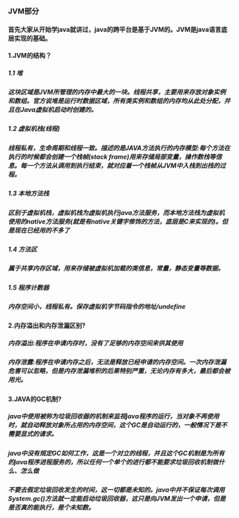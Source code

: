 ### JVM部分
#### 首先大家从开始学java就讲过，java的跨平台是基于JVM的。JVM是java语言底层实现的基础。
#### 1.JVM的结构？
##### 1.1 堆
##### 这块区域是JVM所管理的内存中最大的一块。线程共享，主要用来存放对象实例和数组。官方说堆是运行时数据区域，所有类实例和数组的内存均从此处分配，并且在Java虚拟机启动时创建的。

##### 1.2 虚拟机栈(线程)
##### 线程私有，生命周期和线程一致。描述的是JAVA方法执行的内存模型:每个方法在执行的时候都会创建一个栈帧(stack frame)用来存储局部变量，操作数栈等信息。每一个方法从调用到执行结束，就对应着一个栈帧从JVM中入栈到出栈的过程。

##### 1.3 本地方法栈
##### 区别于虚拟机栈，虚拟机栈为虚拟机执行java方法服务，而本地方法栈为虚拟机使用的native方法服务(就是有native关键字修饰的方法，底层是C来实现的)。但是现在已经用的不多了

##### 1.4 方法区
##### 属于共享内存区域，用来存储被虚拟机加载的类信息，常量，静态变量等数据。

##### 1.5 程序计数器
##### 内存空间小，线程私有。保存虚拟机字节码指令的地址/undefine

#### 2.内存溢出和内存泄漏区别?
##### 内存溢出:程序在申请内存时，没有了足够的内存空间来供其使用
##### 内存泄露:程序在申请内存之后，无法是释放已经申请的内存空间。一次内存泄漏危害可以忽略，但是内存泄漏堆积的后果特别严重，无论内存有多大，最后都会被用光。

#### 3.JAVA的GC机制?
##### java中使用被称为垃圾回收器的机制来监视java程序的运行，当对象不再使用时，就自动释放对象所占用的内存空间，这个GC是自动运行的，一般情况下是不需要显式的请求。
##### java中没有规定GC如何工作，这是一个对立的线程，并且这个GC机制是为所有的java程序进程服务的，所以任何一个单个的进行都不能要求垃圾回收机制做什么、怎么做
##### 不要去假定垃圾回收发生的时间，这一切都是未知的。java中并不保证每次调用System.gc()方法就一定能启动垃圾回收器，这只是向JVM发出一个申请，但是是否真的能执行，是个未知数。